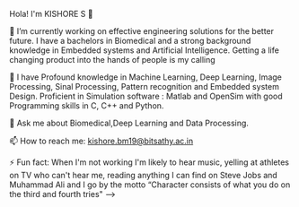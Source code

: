 Hola! I'm KISHORE S 👋

🔭 I’m currently working on effective engineering solutions for the better future. I have a bachelors in Biomedical and a strong background knowledge in Embedded systems and Artificial Intelligence. Getting a life changing product into the hands of people is my calling

👯 I have Profound knowledge in Machine Learning, Deep Learning, Image Processing, Sinal Processing, Pattern recognition and Embedded system Design. Proficient in Simulation software : Matlab and OpenSim with good Programming skills in C, C++ and Python.

💬 Ask me about Biomedical,Deep Learning and Data Processing.

📫 How to reach me: kishore.bm19@bitsathy.ac.in

⚡ Fun fact: When I'm not working I'm likely to hear music, yelling at athletes on TV who can't hear me, reading anything I can find on Steve Jobs and Muhammad Ali and I go by the motto “Character consists of what you do on the third and fourth tries" -->
